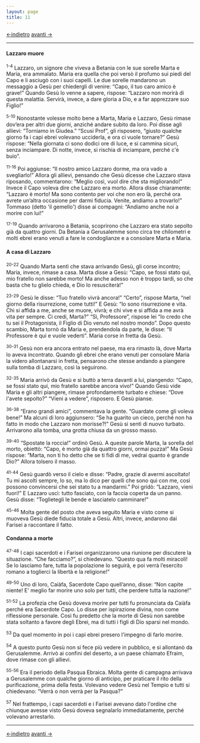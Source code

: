 ```yaml
---
layout: page
title: 11
---
```

[<-indietro](gv10.html) [avanti ->](gv12.html)

--------------------------------
#### Lazzaro muore

<sup>1-4</sup> Lazzaro, un signore che viveva a Betania con le sue
sorelle Marta e Maria, era ammalato. Maria era quella che poi versò il
profumo sui piedi del Capo e li asciugò con i suoi capelli. Le due
sorelle mandarono un messaggio a Gesù per chiedergli di venire: “Capo,
il tuo caro amico è grave!” Quando Gesù lo venne a sapere, rispose:
“Lazzaro non morirà di questa malattia. Servirà, invece, a dare gloria a
Dio, e a far apprezzare suo Figlio!”

<sup>5-10</sup> Nonostante volesse molto bene a Marta, Maria e Lazzaro,
Gesù rimase dov’era per altri due giorni, anziché andare subito da loro.
Poi disse agli allievi: “Torniamo in Giudea.” “Scusi Prof”, gli
risposero, “giusto qualche giorno fa i capi ebrei volevano ucciderla, e
ora ci vuole tornare?” Gesù rispose: “Nella giornata ci sono dodici ore
di luce, e si cammina sicuri, senza inciampare. Di notte, invece, si
rischia di inciampare, perché c'è buio”.

<sup>11-16</sup> Poi aggiunse: “Il nostro amico Lazzaro dorme, ma ora
vado a svegliarlo!” Allora gli allievi, pensando che Gesù dicesse che
Lazzaro stava riposando, commentarono: “Meglio così, vuol dire che sta
migliorando!” Invece il Capo voleva dire che Lazzaro era morto. Allora
disse chiaramente: “Lazzaro è morto! Ma sono contento per voi che non
ero là, perché ora avrete un’altra occasione per darmi fiducia. Venite,
andiamo a trovarlo!” Tommaso (detto 'il gemello') disse ai compagni:
“Andiamo anche noi a morire con lui!”

<sup>17-19</sup> Quando arrivarono a Betania, scoprirono che Lazzaro era
stato sepolto già da quattro giorni. Da Betania a Gerusalemme sono circa
tre chilometri e molti ebrei erano venuti a fare le condoglianze e a
consolare Marta e Maria.

#### A casa di Lazzaro

<sup>20-22</sup> Quando Marta sentì che stava arrivando Gesù, gli corse
incontro; Maria, invece, rimase a casa. Marta disse a Gesù: “Capo, se
fossi stato qui, mio fratello non sarebbe morto! Ma anche adesso non è
troppo tardi, so che basta che tu glielo chieda, e Dio lo resusciterà!”

<sup>23-29</sup> Gesù le disse: “Tuo fratello vivrà ancora!” “Certo”,
rispose Marta, “nel giorno della risurrezione, come tutti!” E Gesù: “Io
sono risurrezione e vita. Chi si affida a me, anche se muore, vivrà; e
chi vive e si affida a me avrà vita per sempre. Ci credi, Marta?” “Sì,
Professore”, rispose lei “Io credo che tu sei il Protagonista, il Figlio
di Dio venuto nel nostro mondo”. Dopo questo scambio, Marta tornò da
Maria e, prendendola da parte, le disse: “Il Professore è qui e vuole
vederti”. Maria corse in fretta da Gesù.

<sup>30-31</sup> Gesù non era ancora entrato nel paese, ma era rimasto
là, dove Marta lo aveva incontrato. Quando gli ebrei che erano venuti
per consolare Maria la videro allontanarsi in fretta, pensarono che
stesse andando a piangere sulla tomba di Lazzaro, così la seguirono.

<sup>32-35</sup> Maria arrivò da Gesù e si buttò a terra davanti a lui,
piangendo: “Capo, se fossi stato qui, mio fratello sarebbe ancora vivo!”
Quando Gesù vide Maria e gli altri piangere, rimase profondamente
turbato e chiese: “Dove l'avete sepolto?” “Vieni a vedere”, risposero. E
Gesù pianse.

<sup>36-38</sup> “Erano grandi amici”, commentava la gente. “Guardate
come gli voleva bene!” Ma alcuni di loro aggiunsero: “Se ha guarito un
cieco, perché non ha fatto in modo che Lazzaro non morisse?!” Gesù si
sentì di nuovo turbato. Arrivarono alla tomba, una grotta chiusa da un
grosso masso.

<sup>39-40</sup> “Spostate la roccia!” ordinò Gesù. A queste parole
Marta, la sorella del morto, obiettò: “Capo, è morto già da quattro
giorni, ormai puzza!” Ma Gesù rispose: “Marta, non ti ho detto che se ti
fidi di me, vedrai quanto è grande Dio?” Allora tolsero il masso.

<sup>41-44</sup> Gesù guardò verso il cielo e disse: “Padre, grazie di
avermi ascoltato! Tu mi ascolti sempre, lo so, ma lo dico per quelli che
sono qui con me, così possono convincersi che sei stato tu a mandarmi.”
Poi gridò: “Lazzaro, vieni fuori!” E Lazzaro uscì: tutto fasciato, con
la faccia coperta da un panno. Gesù disse: “Toglietegli le bende e
lasciatelo camminare!”

<sup>45-46</sup> Molta gente del posto che aveva seguito Maria e visto
come si muoveva Gesù diede fiducia totale a Gesù. Altri, invece,
andarono dai Farisei a raccontare il fatto.

#### Condanna a morte

<sup>47-48</sup> I capi sacerdoti e i Farisei organizzarono una riunione
per discutere la situazione. “Che facciamo?”, si chiedevano. “Questo qua
fa molti miracoli! Se lo lasciamo fare, tutta la popolazione lo seguirà,
e poi verrà l’esercito romano a toglierci la libertà e la religione!”

<sup>49-50</sup> Uno di loro, Caiàfa, Sacerdote Capo quell’anno, disse:
“Non capite niente! E' meglio far morire uno solo per tutti, che perdere
tutta la nazione!”

<sup>51-52</sup> La profezia che Gesù doveva morire per tutti fu
pronunciata da Caiàfa perché era Sacerdote Capo. Lo disse per
ispirazione divina, non come riflessione personale. Così fu predetto che
la morte di Gesù non sarebbe stata soltanto a favore degli Ebrei, ma di
tutti i figli di Dio sparsi nel mondo.

<sup>53</sup> Da quel momento in poi i capi ebrei presero l'impegno di
farlo morire.

<sup>54</sup> A questo punto Gesù non si fece più vedere in pubblico, e
si allontanò da Gerusalemme. Arrivò ai confini del deserto, a un paese
chiamato Efraim, dove rimase con gli allievi.

<sup>55-56</sup> Era il periodo della Pasqua Ebraica. Molta gente di
campagna arrivava a Gerusalemme con qualche giorno di anticipo, per
praticare il rito della purificazione, prima della festa. Volevano
vedere Gesù nel Tempio e tutti si chiedevano: “Verrà o non verrà per la
Pasqua?”

<sup>57</sup> Nel frattempo, i capi sacerdoti e i Farisei avevano dato
l'ordine che chiunque avesse visto Gesù doveva segnalarlo
immediatamente, perché volevano arrestarlo.

----------------------------------------------------
[<-indietro](gv10.html) [avanti ->](gv12.html)